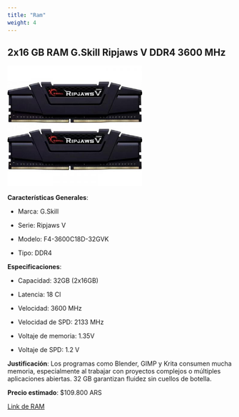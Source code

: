 ```yaml
---
title: "Ram"
weight: 4
---
```


## 2x16 GB RAM G.Skill Ripjaws V DDR4 3600 MHz

<img src="/img/ram.jpg" alt="RAM" style="width: 60%;">

**Características Generales**:

- Marca: G.Skill

- Serie: Ripjaws V

- Modelo: F4-3600C18D-32GVK

- Tipo: DDR4

**Especificaciones**:

- Capacidad: 32GB (2x16GB)

- Latencia: 18 Cl

- Velocidad: 3600 MHz

- Velocidad de SPD: 2133 MHz

- Voltaje de memoria: 1.35V

- Voltaje de SPD: 1.2 V


**Justificación**: Los programas como Blender, GIMP y Krita consumen mucha memoria, especialmente al trabajar con proyectos complejos o múltiples aplicaciones abiertas. 32 GB garantizan fluidez sin cuellos de botella.  

**Precio estimado**: $109.800 ARS

[Link de RAM](https://compragamer.com/producto/Memoria_G_Skill_DDR4_32GB_2x16GB_3600MHz_RIPJAWS_V_CL18_XMP_2_0_17674?criterio=amd%20ryzen%207%205700x)